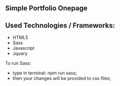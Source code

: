 Simple Portfolio Onepage
-


Used Technologies / Frameworks:
-
- HTML5
- Sass
- Javascript
- Jquery

To run Sass:
- type in terminal: npm run sass;
- then your changes will be provided to css files;

